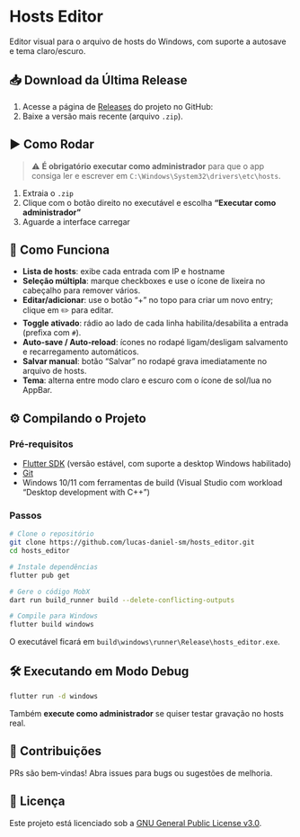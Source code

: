# Hosts Editor

Editor visual para o arquivo de hosts do Windows, com suporte a autosave e tema claro/escuro.

## 📥 Download da Última Release

1. Acesse a página de [Releases](https://github.com/lucas-daniel-sm/hosts_editor/releases) do projeto no GitHub:  
2. Baixe a versão mais recente (arquivo `.zip`).

## ▶️ Como Rodar

> ⚠️ **É obrigatório executar como administrador** para que o app consiga ler e escrever em `C:\Windows\System32\drivers\etc\hosts`.

1. Extraia o `.zip`
2. Clique com o botão direito no executável e escolha **“Executar como administrador”**  
3. Aguarde a interface carregar

## 📖 Como Funciona

- **Lista de hosts**: exibe cada entrada com IP e hostname  
- **Seleção múltipla**: marque checkboxes e use o ícone de lixeira no cabeçalho para remover vários.  
- **Editar/adicionar**: use o botão “+” no topo para criar um novo entry; clique em ✏️ para editar.  
- **Toggle ativado**: rádio ao lado de cada linha habilita/desabilita a entrada (prefixa com `#`).  
- **Auto‑save / Auto‑reload**: ícones no rodapé ligam/desligam salvamento e recarregamento automáticos.  
- **Salvar manual**: botão “Salvar” no rodapé grava imediatamente no arquivo de hosts.  
- **Tema**: alterna entre modo claro e escuro com o ícone de sol/lua no AppBar.  

## ⚙️ Compilando o Projeto

### Pré‑requisitos

- [Flutter SDK](https://flutter.dev) (versão estável, com suporte a desktop Windows habilitado)  
- [Git](https://git-scm.com/)  
- Windows 10/11 com ferramentas de build (Visual Studio com workload “Desktop development with C++”)

### Passos

```bash
# Clone o repositório
git clone https://github.com/lucas-daniel-sm/hosts_editor.git
cd hosts_editor

# Instale dependências
flutter pub get

# Gere o código MobX
dart run build_runner build --delete-conflicting-outputs

# Compile para Windows
flutter build windows
````

O executável ficará em `build\windows\runner\Release\hosts_editor.exe`.

## 🛠️ Executando em Modo Debug

```bash
flutter run -d windows
```

Também **execute como administrador** se quiser testar gravação no hosts real.

## 🤝 Contribuições

PRs são bem‑vindas! Abra issues para bugs ou sugestões de melhoria.

## 📝 Licença

Este projeto está licenciado sob a [GNU General Public License v3.0](LICENSE).
